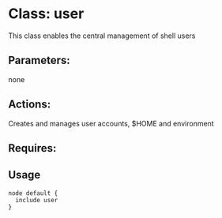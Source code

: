 # Class: user

This class enables the central management of shell users

## Parameters:
   none

## Actions:
   Creates and manages user accounts, $HOME and environment

## Requires:

## Usage

    node default {
      include user
    }
